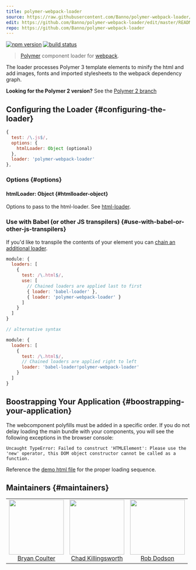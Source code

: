```yaml
---
title: polymer-webpack-loader
source: https://raw.githubusercontent.com/Banno/polymer-webpack-loader/master/README.md
edit: https://github.com/Banno/polymer-webpack-loader/edit/master/README.md
repo: https://github.com/Banno/polymer-webpack-loader
---
```


[![npm version](https://badge.fury.io/js/polymer-webpack-loader.svg)](https://badge.fury.io/js/polymer-webpack-loader)
[![build status](https://travis-ci.org/webpack-contrib/polymer-webpack-loader.svg?branch=master)](https://travis-ci.org/webpack-contrib/polymer-webpack-loader)

> [Polymer](https://www.polymer-project.org/) component loader for [webpack](/).

The loader processes Polymer 3 template elements to minify the html and add images, fonts and imported
stylesheets to the webpack dependency graph.

**Looking for the Polymer 2 version?** See the
[Polymer 2 branch](https://github.com/webpack-contrib/polymer-webpack-loader/tree/polymer2)

## Configuring the Loader {#configuring-the-loader}

```javascript
{
  test: /\.js$/,
  options: {
    htmlLoader: Object (optional)
  },
  loader: 'polymer-webpack-loader'
},
```

### Options {#options}

#### htmlLoader: Object {#htmlloader-object}

Options to pass to the html-loader. See [html-loader](/loaders/html-loader).

### Use with Babel (or other JS transpilers) {#use-with-babel-or-other-js-transpilers}
If you'd like to transpile the contents of your element you can
[chain an additional loader](/configuration/module/#ruleuse).

```js
module: {
  loaders: [
    {
      test: /\.html$/,
      use: [
        // Chained loaders are applied last to first
        { loader: 'babel-loader' },
        { loader: 'polymer-webpack-loader' }
      ]
    }
  ]
}

// alternative syntax

module: {
  loaders: [
    {
      test: /\.html$/,
      // Chained loaders are applied right to left
      loader: 'babel-loader!polymer-webpack-loader'
    }
  ]
}
```

## Boostrapping Your Application {#boostrapping-your-application}

The webcomponent polyfills must be added in a specific order. If you do not delay loading the main bundle with your components, you will see the following exceptions in the browser console:

```
Uncaught TypeError: Failed to construct 'HTMLElement': Please use the 'new' operator, this DOM object constructor cannot be called as a function.
```

Reference the [demo html file](https://github.com/webpack-contrib/polymer-webpack-loader/blob/master/demo/src/index.ejs)
for the proper loading sequence.

## Maintainers {#maintainers}

<table>
  <tbody>
    <tr>
      <td align="center">
        <a href="https://github.com/bryandcoulter">
          <img width="150" height="150" src="https://avatars.githubusercontent.com/u/18359726?v=3">
          </br>
          Bryan Coulter
        </a>
      </td>
      <td align="center">
        <a href="https://github.com/ChadKillingsworth">
          <img width="150" height="150" src="https://avatars.githubusercontent.com/u/1247639?v=3">
          </br>
          Chad Killingsworth
        </a>
      </td>
      <td align="center">
        <a href="https://github.com/robdodson">
          <img width="150" height="150" src="https://avatars.githubusercontent.com/u/1066253?v=3">
          </br>
          Rob Dodson
        </a>
      </td>
    </tr>
  <tbody>
</table>
